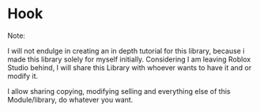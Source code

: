 # Hook

Note:

I will not endulge in creating an in depth tutorial for this library, because i made this library solely for myself initially.
Considering I am leaving Roblox Studio behind, I will share this Library with whoever wants to have it and or modify it.

I allow sharing copying, modifying selling and everything else of this Module/library, do whatever you want.
